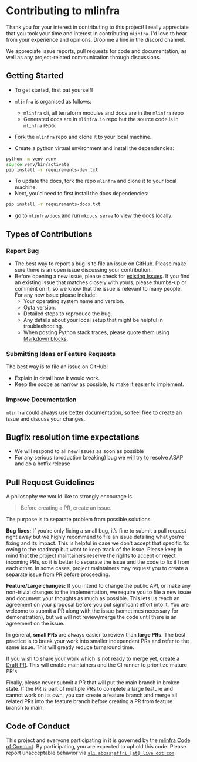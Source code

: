 # Contributing to mlinfra

Thank you for your interest in contributing to this project! I really appreciate that you took your time and interest in contributing `mlinfra`. I'd love to hear from your experience and opinions. Drop me a line in the discord channel.

We appreciate issue reports, pull requests for code and documentation,
as well as any project-related communication through discussions.

## Getting Started

- To get started, first pat yourself!

- `mlinfra` is organised as follows:
    - `mlinfra` cli, all terraform modules and docs are in the `mlinfra` repo
    - Generated docs are in `mlinfra.io` repo but the source code is in `mlinfra` repo.

- Fork the `mlinfra` repo and clone it to your local machine.
- Create a python virtual environment and install the dependencies:
```bash
python -m venv venv
source venv/bin/activate
pip install -r requirements-dev.txt
```
- To update the docs, fork the repo `mlinfra` and clone it to your local machine.
- Next, you'd need to first install the docs dependencies:
```bash
pip install -r requirements-docs.txt
```
- go to `mlinfra/docs` and run `mkdocs serve` to view the docs locally.

## Types of Contributions

### Report Bug

- The best way to report a bug is to file an issue on GitHub. Please make sure there is an open issue discussing your contribution.
- Before opening a new issue, please check for [existing issues](https://github.com/mlinfra-io/mlinfra/issues). If you find an existing issue that matches closely with yours, please thumbs-up or comment on it, so we know that the issue is relevant to many people. For any new issue please include:
    - Your operating system name and version.
    - Opta version.
    - Detailed steps to reproduce the bug.
    - Any details about your local setup that might be helpful in troubleshooting.
    - When posting Python stack traces, please quote them using [Markdown blocks](https://help.github.com/articles/creating-and-highlighting-code-blocks/).


### Submitting Ideas or Feature Requests

The best way is to file an issue on GitHub:

- Explain in detail how it would work.
- Keep the scope as narrow as possible, to make it easier to implement.

### Improve Documentation

`mlinfra` could always use better documentation, so feel free to create an issue and discuss your changes.

## Bugfix resolution time expectations

- We will respond to all new issues as soon as possible
- For any serious (production breaking) bug we will try to resolve ASAP and do a hotfix release

## Pull Request Guidelines

A philosophy we would like to strongly encourage is

> Before creating a PR, create an issue.

The purpose is to separate problem from possible solutions.

**Bug fixes:** If you’re only fixing a small bug, it’s fine to submit a pull request right away but we highly recommend to file an issue detailing what you’re fixing and its impact. This is helpful in case we don’t accept that specific fix owing to the roadmap but want to keep track of the issue. Please keep in mind that the project maintainers reserve the rights to accept or reject incoming PRs, so it is better to separate the issue and the code to fix it from each other. In some cases, project maintainers may request you to create a separate issue from PR before proceeding.

**Feature/Large changes:** If you intend to change the public API, or make any non-trivial changes to the implementation, we require you to file a new issue and document your thoughts as much as possible. This lets us reach an agreement on your proposal before you put significant effort into it. You are welcome to submit a PR along with the issue (sometimes necessary for demonstration), but we will not review/merge the code until there is an agreement on the issue.

In general, __small PRs__ are always easier to review than __large PRs__. The best practice is to break your work into smaller independent PRs and refer to the same issue. This will greatly reduce turnaround time.

If you wish to share your work which is not ready to merge yet, create a [Draft PR](https://github.blog/2019-02-14-introducing-draft-pull-requests/). This will enable maintainers and the CI runner to prioritize mature PR's.

Finally, please never submit a PR that will put the main branch in broken state. If the PR is part of multiple PRs to complete a large feature and cannot work on its own, you can create a feature branch and merge all related PRs into the feature branch before creating a PR from feature branch to main.

## Code of Conduct

This project and everyone participating in it is governed by the [mlinfra Code of Conduct](https://github.com/mlinfra-io/mlinfra/blob/main/CODE_OF_CONDUCT.md). By participating, you are expected to uphold this code. Please report unacceptable behavior via [`ali.abbasjaffri [at] live dot com`](mailto:ali.abbasjaffri@live.com?subject=code-of-conduct-violation-mlinfra).
